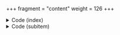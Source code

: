 +++
fragment = "content"
weight = 126
+++

<details><summary>Code (index)</summary>

```
+++
fragment = "items"
#disabled = false
date = "2017-10-04"
weight = 125
background = "secondary"

#title = ""
#subtitle = ""
#title_align = "left" # Default is center, can be left, right or center
+++
```
</details>

<details>
<summary>Code (subitem)</summary>
```
+++
weight = 10

[asset]
  icon = "fas fa-random"
  url = "#"
+++
```
</details>
